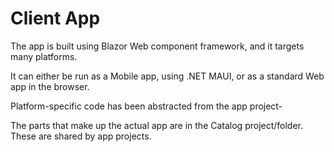 # Client App

The app is built using Blazor Web component framework, and it targets many platforms.

It can either be run as a Mobile app, using .NET MAUI, or as a standard Web app in the browser. 

Platform-specific code has been abstracted from the app project-

The parts that make up the actual app are in the Catalog project/folder. These are shared by app projects.
